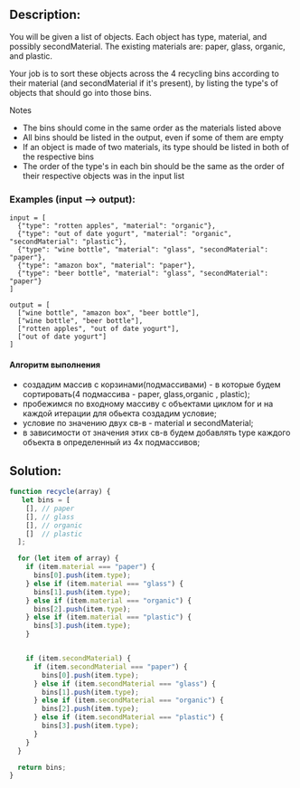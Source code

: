 ## Description:

You will be given a list of objects. Each object has type, material, and possibly secondMaterial. The existing materials are: paper, glass, organic, and plastic.

Your job is to sort these objects across the 4 recycling bins according to their material (and secondMaterial if it's present), by listing the type's of objects that should go into those bins.

Notes

- The bins should come in the same order as the materials listed above
- All bins should be listed in the output, even if some of them are empty
- If an object is made of two materials, its type should be listed in both of the respective bins
- The order of the type's in each bin should be the same as the order of their respective objects was in the input list

### Examples (input --> output):

```
input = [
  {"type": "rotten apples", "material": "organic"},
  {"type": "out of date yogurt", "material": "organic", "secondMaterial": "plastic"},
  {"type": "wine bottle", "material": "glass", "secondMaterial": "paper"},
  {"type": "amazon box", "material": "paper"},
  {"type": "beer bottle", "material": "glass", "secondMaterial": "paper"}
]

output = [
  ["wine bottle", "amazon box", "beer bottle"],
  ["wine bottle", "beer bottle"],
  ["rotten apples", "out of date yogurt"],
  ["out of date yogurt"]
]

```

#### Алгоритм выполнения

- создадим массив с корзинами(подмассивами) - в которые будем сортировать(4 подмассива - paper, glass,organic , plastic);
- пробежимся по входному массиву с объектами циклом for и на каждой  итерации для обьекта создадим условие;
- условие по значению двух св-в  -  material и secondMaterial;
- в зависимости от значения этих св-в будем добавлять type каждого объекта в определенный из 4х подмассивов;


## Solution:

```javascript
function recycle(array) {
   let bins = [
    [], // paper
    [], // glass
    [], // organic
    []  // plastic
  ];

  for (let item of array) {
    if (item.material === "paper") {
      bins[0].push(item.type);
    } else if (item.material === "glass") {
      bins[1].push(item.type);
    } else if (item.material === "organic") {
      bins[2].push(item.type);
    } else if (item.material === "plastic") {
      bins[3].push(item.type);
    }


    if (item.secondMaterial) {
      if (item.secondMaterial === "paper") {
        bins[0].push(item.type);
      } else if (item.secondMaterial === "glass") {
        bins[1].push(item.type);
      } else if (item.secondMaterial === "organic") {
        bins[2].push(item.type);
      } else if (item.secondMaterial === "plastic") {
        bins[3].push(item.type);
      }
    }
  }

  return bins;
}
```
